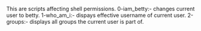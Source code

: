 This are scripts affecting shell permissions.
0-iam_betty:- changes current user to betty.
1-who_am_i:- dispays effective username of current user.
2-groups:- displays all groups the current user is part of.

